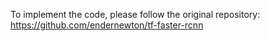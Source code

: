 To implement the code, please follow the original repository: https://github.com/endernewton/tf-faster-rcnn
